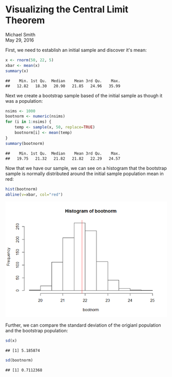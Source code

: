 # Visualizing the Central Limit Theorem
Michael Smith  
May 29, 2016  

First, we need to establish an initial sample and discover it's mean:


```r
x <- rnorm(50, 22, 5)
xbar <- mean(x)
summary(x)
```

```
##    Min. 1st Qu.  Median    Mean 3rd Qu.    Max. 
##   12.82   18.30   20.90   21.85   24.96   35.99
```

Next we create a bootstrap sample based of the initial sample as though it was a population:


```r
nsims <- 1000
bootnorm <- numeric(nsims)
for (i in 1:nsims) {
	temp <- sample(x, 50, replace=TRUE)
	bootnorm[i] <- mean(temp)
}
summary(bootnorm)
```

```
##    Min. 1st Qu.  Median    Mean 3rd Qu.    Max. 
##   19.75   21.32   21.82   21.82   22.29   24.57
```

Now that we have our sample, we can see on a histogram that the bootstrap sample is normally distributed around the initial sample population mean in red:


```r
hist(bootnorm)
abline(v=xbar, col="red")
```

![](SimpleFunction_files/figure-html/unnamed-chunk-3-1.png)<!-- -->

Further, we can compare the standard deviation of the origianl population and the bootstrap population:


```r
sd(x)
```

```
## [1] 5.185874
```

```r
sd(bootnorm)
```

```
## [1] 0.7112368
```
